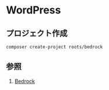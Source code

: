 # WordPress

## プロジェクト作成

```bash
composer create-project roots/bedrock
```

## 参照

1. [Bedrock](https://roots.io/bedrock/)
